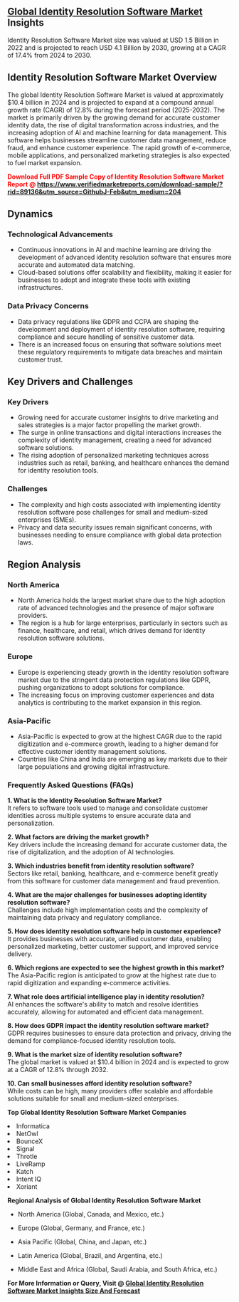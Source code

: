 <h2><a href="https://www.verifiedmarketreports.com/download-sample/?rid=89136&amp;utm_source=GithubJ&amp;utm_medium=204" target="_blank">Global Identity Resolution Software Market</a> Insights</h2><p>Identity Resolution Software Market size was valued at USD 1.5 Billion in 2022 and is projected to reach USD 4.1 Billion by 2030, growing at a CAGR of 17.4% from 2024 to 2030.</p><p> <h2>Identity Resolution Software Market Overview</h2> <p>The global Identity Resolution Software Market is valued at approximately $10.4 billion in 2024 and is projected to expand at a compound annual growth rate (CAGR) of 12.8% during the forecast period (2025-2032). The market is primarily driven by the growing demand for accurate customer identity data, the rise of digital transformation across industries, and the increasing adoption of AI and machine learning for data management. This software helps businesses streamline customer data management, reduce fraud, and enhance customer experience. The rapid growth of e-commerce, mobile applications, and personalized marketing strategies is also expected to fuel market expansion.</p> <p><strong><p><span class=""><span style="color: #ff0000;"><strong>Download Full PDF Sample Copy of Identity Resolution Software Market Report</strong> @ </span><a href="https://www.verifiedmarketreports.com/download-sample/?rid=89136&amp;utm_source=GithubJ-Feb&amp;utm_medium=204" target="_blank">https://www.verifiedmarketreports.com/download-sample/?rid=89136&amp;utm_source=GithubJ-Feb&amp;utm_medium=204</a></span></p></strong></p> <h2>Dynamics</h2> <h3>Technological Advancements</h3> <ul> <li>Continuous innovations in AI and machine learning are driving the development of advanced identity resolution software that ensures more accurate and automated data matching.</li> <li>Cloud-based solutions offer scalability and flexibility, making it easier for businesses to adopt and integrate these tools with existing infrastructures.</li> </ul> <h3>Data Privacy Concerns</h3> <ul> <li>Data privacy regulations like GDPR and CCPA are shaping the development and deployment of identity resolution software, requiring compliance and secure handling of sensitive customer data.</li> <li>There is an increased focus on ensuring that software solutions meet these regulatory requirements to mitigate data breaches and maintain customer trust.</li> </ul> <h2>Key Drivers and Challenges</h2> <h3>Key Drivers</h3> <ul> <li>Growing need for accurate customer insights to drive marketing and sales strategies is a major factor propelling the market growth.</li> <li>The surge in online transactions and digital interactions increases the complexity of identity management, creating a need for advanced software solutions.</li> <li>The rising adoption of personalized marketing techniques across industries such as retail, banking, and healthcare enhances the demand for identity resolution tools.</li> </ul> <h3>Challenges</h3> <ul> <li>The complexity and high costs associated with implementing identity resolution software pose challenges for small and medium-sized enterprises (SMEs).</li> <li>Privacy and data security issues remain significant concerns, with businesses needing to ensure compliance with global data protection laws.</li> </ul> <h2>Region Analysis</h2> <h3>North America</h3> <ul> <li>North America holds the largest market share due to the high adoption rate of advanced technologies and the presence of major software providers.</li> <li>The region is a hub for large enterprises, particularly in sectors such as finance, healthcare, and retail, which drives demand for identity resolution software solutions.</li> </ul> <h3>Europe</h3> <ul> <li>Europe is experiencing steady growth in the identity resolution software market due to the stringent data protection regulations like GDPR, pushing organizations to adopt solutions for compliance.</li> <li>The increasing focus on improving customer experiences and data analytics is contributing to the market expansion in this region.</li> </ul> <h3>Asia-Pacific</h3> <ul> <li>Asia-Pacific is expected to grow at the highest CAGR due to the rapid digitization and e-commerce growth, leading to a higher demand for effective customer identity management solutions.</li> <li>Countries like China and India are emerging as key markets due to their large populations and growing digital infrastructure.</li> </ul> <h3>Frequently Asked Questions (FAQs)</h3> <p><strong>1. What is the Identity Resolution Software Market?</strong><br> It refers to software tools used to manage and consolidate customer identities across multiple systems to ensure accurate data and personalization.</p> <p><strong>2. What factors are driving the market growth?</strong><br> Key drivers include the increasing demand for accurate customer data, the rise of digitalization, and the adoption of AI technologies.</p> <p><strong>3. Which industries benefit from identity resolution software?</strong><br> Sectors like retail, banking, healthcare, and e-commerce benefit greatly from this software for customer data management and fraud prevention.</p> <p><strong>4. What are the major challenges for businesses adopting identity resolution software?</strong><br> Challenges include high implementation costs and the complexity of maintaining data privacy and regulatory compliance.</p> <p><strong>5. How does identity resolution software help in customer experience?</strong><br> It provides businesses with accurate, unified customer data, enabling personalized marketing, better customer support, and improved service delivery.</p> <p><strong>6. Which regions are expected to see the highest growth in this market?</strong><br> The Asia-Pacific region is anticipated to grow at the highest rate due to rapid digitization and expanding e-commerce activities.</p> <p><strong>7. What role does artificial intelligence play in identity resolution?</strong><br> AI enhances the software's ability to match and resolve identities accurately, allowing for automated and efficient data management.</p> <p><strong>8. How does GDPR impact the identity resolution software market?</strong><br> GDPR requires businesses to ensure data protection and privacy, driving the demand for compliance-focused identity resolution tools.</p> <p><strong>9. What is the market size of identity resolution software?</strong><br> The global market is valued at $10.4 billion in 2024 and is expected to grow at a CAGR of 12.8% through 2032.</p> <p><strong>10. Can small businesses afford identity resolution software?</strong><br> While costs can be high, many providers offer scalable and affordable solutions suitable for small and medium-sized enterprises.</p> </p><p><strong>Top Global Identity Resolution Software Market Companies</strong></p><div data-test-id=""><p><li>Informatica</li><li> NetOwl</li><li> BounceX</li><li> Signal</li><li> Throtle</li><li> LiveRamp</li><li> Katch</li><li> Intent IQ</li><li> Xoriant</li></p><div><strong>Regional Analysis of&nbsp;Global Identity Resolution Software Market</strong></div><ul><li dir="ltr"><p dir="ltr">North America&nbsp;(Global, Canada, and Mexico, etc.)</p></li><li dir="ltr"><p dir="ltr">Europe (Global, Germany, and France, etc.)</p></li><li dir="ltr"><p dir="ltr">Asia Pacific&nbsp;(Global, China, and Japan, etc.)</p></li><li dir="ltr"><p dir="ltr">Latin America&nbsp;(Global, Brazil, and Argentina, etc.)</p></li><li dir="ltr">Middle East and Africa&nbsp;(Global, Saudi Arabia, and South Africa, etc.)</li></ul><p><strong>For More Information or Query, Visit @&nbsp;</strong><strong><a href="https://www.verifiedmarketreports.com/product/global-identity-resolution-software-market-growth-status-and-outlook-2019-2024/?utm_source=GithubJ&amp;utm_medium=204" target="_blank">Global Identity Resolution Software Market Insights Size And Forecast</a></strong></p></div>
